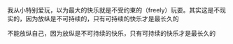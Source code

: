 我从小特别爱玩，以为最大的快乐就是不受约束的（freely）玩耍。其实这是不现实的，因为放纵是不可持续的，只有可持续的快乐才是最长久的



不能放纵自己，因为放纵是不可持续的快乐，只有可持续的快乐才是最长久的